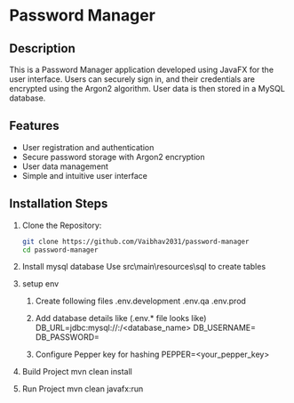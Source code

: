 # Password Manager

## Description
This is a Password Manager application developed using JavaFX for the user interface. Users can securely sign in, and their credentials are encrypted using the Argon2 algorithm. User data is then stored in a MySQL database.

## Features
- User registration and authentication
- Secure password storage with Argon2 encryption
- User data management
- Simple and intuitive user interface

## Installation Steps

1. Clone the Repository:
   ```bash
   git clone https://github.com/Vaibhav2031/password-manager
   cd password-manager

2. Install mysql database
    Use src\main\resources\sql to create tables

3. setup env
    1. Create following files
        .env.development
        .env.qa
        .env.prod

    2. Add database details like (.env.* file looks like)
        DB_URL=jdbc:mysql://<hostname>:<port>/<database_name>
        DB_USERNAME=<username>
        DB_PASSWORD=<password>

    3. Configure Pepper key for hashing
        PEPPER=<your_pepper_key>

4. Build Project
    mvn clean install

5. Run Project
    mvn clean javafx:run
